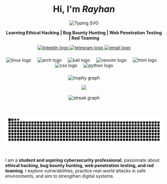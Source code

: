 <h1 align="center">Hi, I'm <i>Rayhan</i></h1>

<p align="center">
  <img src="https://readme-typing-svg.herokuapp.com?font=Fira+Code&weight=600&size=28&color=FF69B4&pause=1000&center=true&vCenter=true&width=600&lines=Ethical+Hacker;Junior+Pentester;Bug+Hunter;Cybersecurity+Enthusiast" alt="Typing SVG">
</p>

<p align="center">
  <b>Learning Ethical Hacking | Bug Bounty Hunting | Web Penetration Testing | Red Teaming</b>
</p>

<div align="center">
<a href="https://www.linkedin.com/in/rayhan-mahardika-abb8b4354/" target="_blank">
  <img src="https://img.shields.io/static/v1?message=LinkedIn&logo=linkedin&label=&color=242424&logoColor=white&labelColor=&style=for-the-badge" height="25" alt="linkedin logo" />
</a>
<a href="https://t.me/stupidp3rson" target="_blank">
  <img src="https://img.shields.io/static/v1?message=Telegram&logo=telegram&label=&color=242424&logoColor=white&labelColor=&style=for-the-badge" height="25" alt="telegram logo" />
</a>
<a href="mailto:rayhanmahardika576@gmail.com" target="_blank">
  <img src="https://img.shields.io/static/v1?message=Email&logo=gmail&label=&color=242424&logoColor=white&labelColor=&style=for-the-badge" height="25" alt="email logo" />
</a>

</div>

###

<div align="center">
  <img src="https://skillicons.dev/icons?i=linux" height="60" alt="linux logo"  />
  <img width="12" />
  <img src="https://skillicons.dev/icons?i=arch" height="60" alt="arch logo"  />
  <img width="12" />
  <img src="https://skillicons.dev/icons?i=kali" height="60" alt="kali logo"  />
  <img width="12" />
  <img src="https://skillicons.dev/icons?i=neovim" height="60" alt="neovim logo"  />
  <img width="12" />
  <img src="https://skillicons.dev/icons?i=html" height="60" alt="html logo"  />
  <img width="12" />
  <img src="https://skillicons.dev/icons?i=css" height="60" alt="css logo"  />
  <img width="12" />
  <img src="https://skillicons.dev/icons?i=py" height="60" alt="python logo"  />
</div>

###

<div align="center">
  <p>
    <img src="https://github-profile-trophy.vercel.app/?username=Rosemary1337&theme=dracula&column=4&row=1&margin-w=8&margin-h=8&no-bg=false&no-frame=false" height="150" alt="trophy graph" />
  </p>
  <p>
    <img src="https://github-readme-stats.vercel.app/api?username=Rosemary1337&show_icons=true&theme=dracula"
  </p>
  <p>
    <img src="https://streak-stats.demolab.com?user=Rosemary1337&locale=en&mode=daily&theme=dracula&hide_border=false&border_radius=5&order=3" height="185" alt="streak graph" />
  </p>
</div>


<picture>
  <source media="(prefers-color-scheme: dark)" srcset="https://raw.githubusercontent.com/Rosemary1337/Rosemary1337/output/github-contribution-grid-snake-dark.svg">
  <br>
  <source media="(prefers-color-scheme: light)" srcset="https://raw.githubusercontent.com/Rosemary1337/Rosemary1337/output/github-contribution-grid-snake.svg">
  <br>
  <img alt="github contribution grid snake animation" src="https://raw.githubusercontent.com/Rosemary1337/Rosemary1337/output/github-contribution-grid-snake.svg">
</picture>

###
I am a **student and aspiring cybersecurity professional**, passionate about **ethical hacking, bug bounty hunting, web penetration testing, and red teaming**. I explore vulnerabilities, practice real-world attacks in safe environments, and aim to strengthen digital systems.
